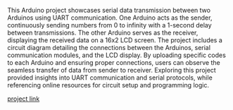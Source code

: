 


This Arduino project showcases serial data transmission between two Arduinos using UART communication. One Arduino acts as the sender, continuously sending numbers from 0 to infinity with a 1-second delay between transmissions. The other Arduino serves as the receiver, displaying the received data on a 16x2 LCD screen. The project includes a circuit diagram detailing the connections between the Arduinos, serial communication modules, and the LCD display. By uploading specific codes to each Arduino and ensuring proper connections, users can observe the seamless transfer of data from sender to receiver. Exploring this project provided insights into UART communication and serial protocols, while referencing online resources for circuit setup and programming logic.



[project link](https://www.tinkercad.com/things/3eoJL24Cjdm-challenge-3?sharecode=LiSXxIKLsJCJvB5GZBmMT98dfNaD_W5J0NB1ikI09mE)
